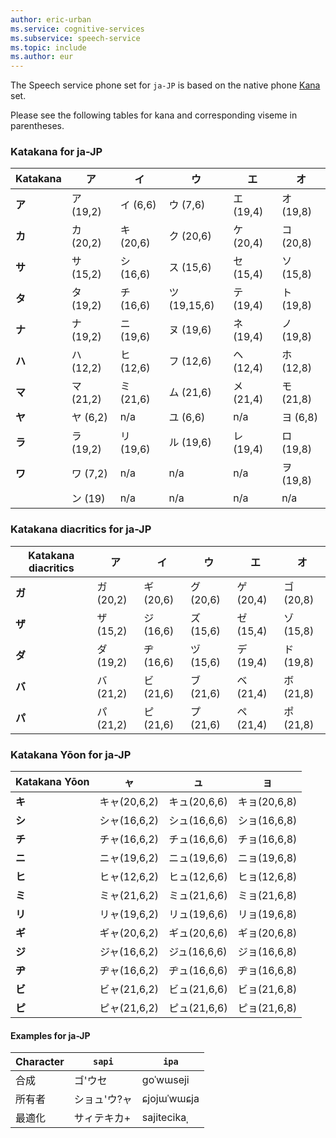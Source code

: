 ```yaml
---
author: eric-urban
ms.service: cognitive-services
ms.subservice: speech-service
ms.topic: include
ms.author: eur
---
```


The Speech service phone set for `ja-JP` is based on the native phone [Kana](https://en.wikipedia.org/wiki/Kana) set.

Please see the following tables for kana and corresponding viseme in parentheses.

### Katakana for ja-JP

| Katakana |ア        | イ              | ウ              | エ              | オ              |
|-----|----------|----------------|----------------|----------------|----------------|
| **ア**   | ア (19,2) | イ (6,6)        | ウ (7,6)        | エ (19,4)       | オ (19,8)       |
| **カ**   | カ (20,2) | キ (20,6)       | ク (20,6)       | ケ (20,4)       | コ (20,8)       |
| **サ**   | サ (15,2) | シ (16,6)       | ス (15,6)       | セ (15,4)       | ソ (15,8)       |
| **タ**   | タ (19,2) | チ (16,6)       | ツ (19,15,6)    | テ (19,4)       | ト (19,8)       |
| **ナ**   | ナ (19,2) | ニ (19,6)       | ヌ (19,6)       | ネ (19,4)       | ノ (19,8)       |
| **ハ**   | ハ (12,2) | ヒ (12,6)       | フ (12,6)       | ヘ (12,4)       | ホ (12,8)       |
| **マ**   | マ (21,2) | ミ (21,6)       | ム (21,6)       | メ (21,4)       | モ (21,8)       |
| **ヤ**   | ヤ (6,2)  | n/a             | ユ (6,6)        | n/a             | ヨ (6,8)        |
| **ラ**   | ラ (19,2) | リ (19,6)       | ル (19,6)       | レ (19,4)       | ロ (19,8)       |
| **ワ**   | ワ (7,2)  | n/a | n/a | n/a | ヲ (19,8)       |
||ン (19)   | n/a | n/a | n/a | n/a |

### Katakana diacritics for ja-JP

| Katakana diacritics | ア        | イ        | ウ        | エ        | オ        |
|-----|----------|----------|----------|----------|----------|
| **ガ**   | ガ (20,2) | ギ (20,6) | グ (20,6) | ゲ (20,4) | ゴ (20,8) |
| **ザ**   | ザ (15,2) | ジ (16,6) | ズ (15,6) | ゼ (15,4) | ゾ (15,8) |
| **ダ**   | ダ (19,2) | ヂ (16,6) | ヅ (15,6) | デ (19,4) | ド (19,8) |
| **バ**   | バ (21,2) | ビ (21,6) | ブ (21,6) | ベ (21,4) | ボ (21,8) |
| **パ**   | パ (21,2) | ピ (21,6) | プ (21,6) | ペ (21,4) | ポ (21,8) |

### Katakana Yōon for ja-JP

|Katakana Yōon|  ャ  | ュ   | ョ   |
|-----|:------:|--------|--------|
|**キ**|  キャ(20,6,2)  | キュ(20,6,6)   | キョ(20,6,8)   |
|**シ**|  シャ(16,6,2)  | シュ(16,6,6)   | ショ(16,6,8)   |
|**チ**|  チャ(16,6,2)  | チュ(16,6,6)   | チョ(16,6,8)   |
|**ニ**|  ニャ(19,6,2)  | ニュ(19,6,6)   | ニョ(19,6,8)   |
|**ヒ**|  ヒャ(12,6,2)  | ヒュ(12,6,6)   | ヒョ(12,6,8)   |
|**ミ**|  ミャ(21,6,2)  | ミュ(21,6,6)   | ミョ(21,6,8)   |
|**リ**|  リャ(19,6,2)  | リュ(19,6,6)   | リョ(19,6,8)   |
|**ギ**|  ギャ(20,6,2)  | ギュ(20,6,6)   | ギョ(20,6,8)   |
|**ジ**|  ジャ(16,6,2)  | ジュ(16,6,6)   | ジョ(16,6,8)   |
|**ヂ**|  ヂャ(16,6,2)  | ヂュ(16,6,6)   | ヂョ(16,6,8)   |
|**ビ**|  ビャ(21,6,2)  | ビュ(21,6,6)   | ビョ(21,6,8)   |
|**ピ**|  ピャ(21,6,2)  | ピュ(21,6,6)   | ピョ(21,6,8)   |

#### Examples for ja-JP

| Character | `sapi`  | `ipa`       |
|-----------|---------|-------------|
| 合成        | ゴ'ウセ    | goˈwɯseji   |
| 所有者       | ショュ'ウ?ャ | ɕjojɯˈwɯɕja |
| 最適化       | サィテキカ+  | sajitecikaˌ |
